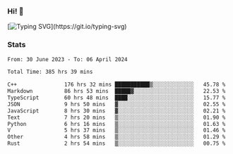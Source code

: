 ### Hi!  👋

[![Typing SVG](https://readme-typing-svg.herokuapp.com?font=Fira+Code&pause=1000&width=435&lines=Hello!+I'm+Texiwustion.)](https://git.io/typing-svg)

### Stats

<!--START_SECTION:waka-->

```txt
From: 30 June 2023 - To: 06 April 2024

Total Time: 385 hrs 39 mins

C++               176 hrs 32 mins ███████████▒░░░░░░░░░░░░░   45.78 %
Markdown          86 hrs 53 mins  █████▓░░░░░░░░░░░░░░░░░░░   22.53 %
TypeScript        60 hrs 48 mins  ████░░░░░░░░░░░░░░░░░░░░░   15.77 %
JSON              9 hrs 50 mins   ▓░░░░░░░░░░░░░░░░░░░░░░░░   02.55 %
JavaScript        8 hrs 30 mins   ▓░░░░░░░░░░░░░░░░░░░░░░░░   02.21 %
Text              7 hrs 20 mins   ▒░░░░░░░░░░░░░░░░░░░░░░░░   01.90 %
Python            6 hrs 16 mins   ▒░░░░░░░░░░░░░░░░░░░░░░░░   01.63 %
V                 5 hrs 37 mins   ▒░░░░░░░░░░░░░░░░░░░░░░░░   01.46 %
Other             4 hrs 58 mins   ▒░░░░░░░░░░░░░░░░░░░░░░░░   01.29 %
Rust              2 hrs 54 mins   ▒░░░░░░░░░░░░░░░░░░░░░░░░   00.75 %
```

<!--END_SECTION:waka-->
